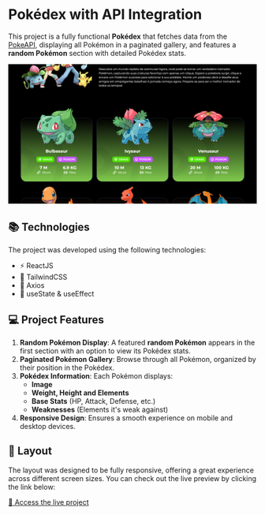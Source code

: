 # Pokédex with API Integration

This project is a fully functional **Pokédex** that fetches data from the [PokeAPI](https://pokeapi.co/), displaying all Pokémon in a paginated gallery, and features a **random Pokémon** section with detailed Pokédex stats.

<img src="/screenshot.png" alt="Application screenshot" />

## 📚 Technologies

The project was developed using the following technologies:

- ⚡️ ReactJS
- 🎨 TailwindCSS
- 🔄 Axios
- 🔄 useState & useEffect

## 💻 Project Features

1. **Random Pokémon Display**: A featured **random Pokémon** appears in the first section with an option to view its Pokédex stats.
2. **Paginated Pokémon Gallery**: Browse through all Pokémon, organized by their position in the Pokédex.
3. **Pokédex Information**: Each Pokémon displays:
   - **Image**
   - **Weight, Height and Elements**
   - **Base Stats** (HP, Attack, Defense, etc.)
   - **Weaknesses** (Elements it's weak against)
4. **Responsive Design**: Ensures a smooth experience on mobile and desktop devices.

## 🎨 Layout

The layout was designed to be fully responsive, offering a great experience across different screen sizes. You can check out the live preview by clicking the link below:

[🔗 Access the live project](https://snoorky.github.io/pokedex)